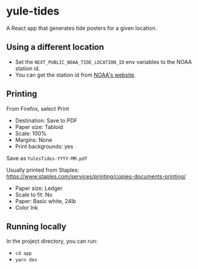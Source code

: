 # yule-tides

A React app that generates tide posters for a given location.

## Using a different location

- Set the `NEXT_PUBLIC_NOAA_TIDE_LOCATION_ID` env variables to the NOAA station id.
- You can get the station id from [NOAA's website](https://tidesandcurrents.noaa.gov/map/index.html).

## Printing

From Firefox, select Print

- Destination: Save to PDF
- Paper size: Tabloid
- Scale: 100%
- Margins: None
- Print backgrounds: yes

Save as `YulesTides-YYYY-MM.pdf`

Usually printed from Staples: https://www.staples.com/services/printing/copies-documents-printing/

- Paper size: Ledger
- Scale to fit: No
- Paper: Basic white, 24lb
- Color Ink

## Running locally

In the project directory, you can run:

- `cd app`
- `yarn dev`
